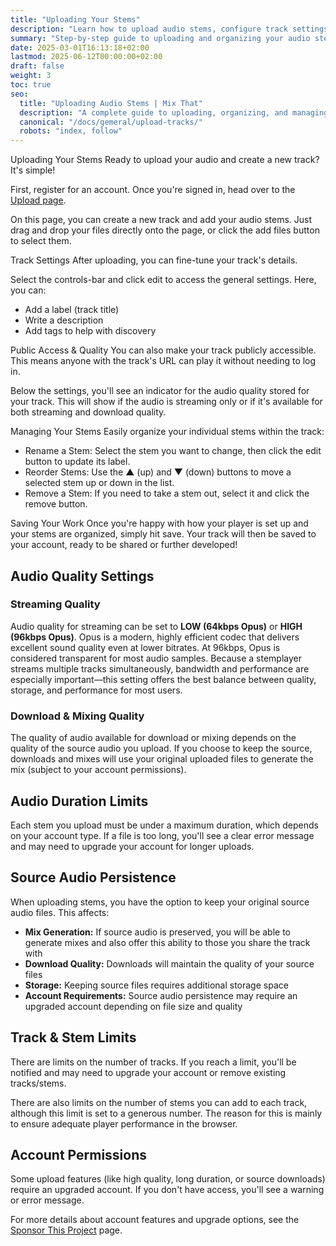 ```yaml
---
title: "Uploading Your Stems"
description: "Learn how to upload audio stems, configure track settings, and manage your tracks in Mix That."
summary: "Step-by-step guide to uploading and organizing your audio stems in Mix That."
date: 2025-03-01T16:13:18+02:00
lastmod: 2025-06-12T00:00:00+02:00
draft: false
weight: 3
toc: true
seo:
  title: "Uploading Audio Stems | Mix That"
  description: "A complete guide to uploading, organizing, and managing your audio stems and tracks in Mix That."
  canonical: "/docs/gemeral/upload-tracks/"
  robots: "index, follow"
---
```


Uploading Your Stems
Ready to upload your audio and create a new track? It's simple!

First, register for an account. Once you're signed in, head over to the [Upload page](https://app.mixthat.co/upload).

On this page, you can create a new track and add your audio stems. Just drag and drop your files directly onto the page, or click the add files button to select them.

Track Settings
After uploading, you can fine-tune your track's details.

Select the controls-bar and click edit to access the general settings. Here, you can:

- Add a label (track title)
- Write a description
- Add tags to help with discovery

Public Access & Quality
You can also make your track publicly accessible. This means anyone with the track's URL can play it without needing to log in.

Below the settings, you'll see an indicator for the audio quality stored for your track. This will show if the audio is streaming only or if it's available for both streaming and download quality.

Managing Your Stems
Easily organize your individual stems within the track:

- Rename a Stem: Select the stem you want to change, then click the edit button to update its label.
- Reorder Stems: Use the ▲ (up) and ▼ (down) buttons to move a selected stem up or down in the list.
- Remove a Stem: If you need to take a stem out, select it and click the remove button.

Saving Your Work
Once you're happy with how your player is set up and your stems are organized, simply hit save. Your track will then be saved to your account, ready to be shared or further developed!

## Audio Quality Settings

### Streaming Quality

Audio quality for streaming can be set to **LOW (64kbps Opus)** or **HIGH (96kbps Opus)**. Opus is a modern, highly efficient codec that delivers excellent sound quality even at lower bitrates. At 96kbps, Opus is considered transparent for most audio samples. Because a stemplayer streams multiple tracks simultaneously, bandwidth and performance are especially important—this setting offers the best balance between quality, storage, and performance for most users.

### Download & Mixing Quality

The quality of audio available for download or mixing depends on the quality of the source audio you upload. If you choose to keep the source, downloads and mixes will use your original uploaded files to generate the mix (subject to your account permissions).

## Audio Duration Limits

Each stem you upload must be under a maximum duration, which depends on your account type. If a file is too long, you'll see a clear error message and may need to upgrade your account for longer uploads.

## Source Audio Persistence

When uploading stems, you have the option to keep your original source audio files. This affects:

- **Mix Generation:** If source audio is preserved, you will be able to generate mixes and also offer this ability to those you share the track with
- **Download Quality:** Downloads will maintain the quality of your source files
- **Storage:** Keeping source files requires additional storage space
- **Account Requirements:** Source audio persistence may require an upgraded account depending on file size and quality

## Track & Stem Limits

There are limits on the number of tracks. If you reach a limit, you'll be notified and may need to upgrade your account or remove existing tracks/stems.

There are also limits on the number of stems you can add to each track, although this limit is set to a generous number. The reason for this is mainly to ensure adequate player performance in the browser.

## Account Permissions

Some upload features (like high quality, long duration, or source downloads) require an upgraded account. If you don't have access, you'll see a warning or error message.

For more details about account features and upgrade options, see the [Sponsor This Project](/docs/other/sponsor-this-project/) page.
